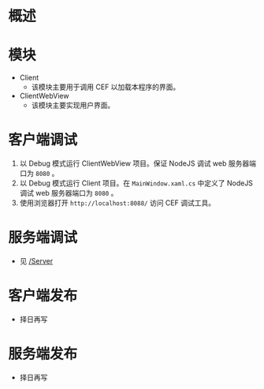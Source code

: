 # 概述

# 模块
- Client
    - 该模块主要用于调用 CEF 以加载本程序的界面。
- ClientWebView
    - 该模块主要实现用户界面。
    
# 客户端调试
1. 以 Debug 模式运行 ClientWebView 项目。保证 NodeJS 调试 web 服务器端口为 `8080` 。
2. 以 Debug 模式运行 Client 项目。在 `MainWindow.xaml.cs` 中定义了 NodeJS 调试 web 服务器端口为 `8080` 。
3. 使用浏览器打开 `http://localhost:8088/` 访问 CEF 调试工具。

# 服务端调试
- 见 [/Server](/Server)

# 客户端发布
- 择日再写

# 服务端发布
- 择日再写

